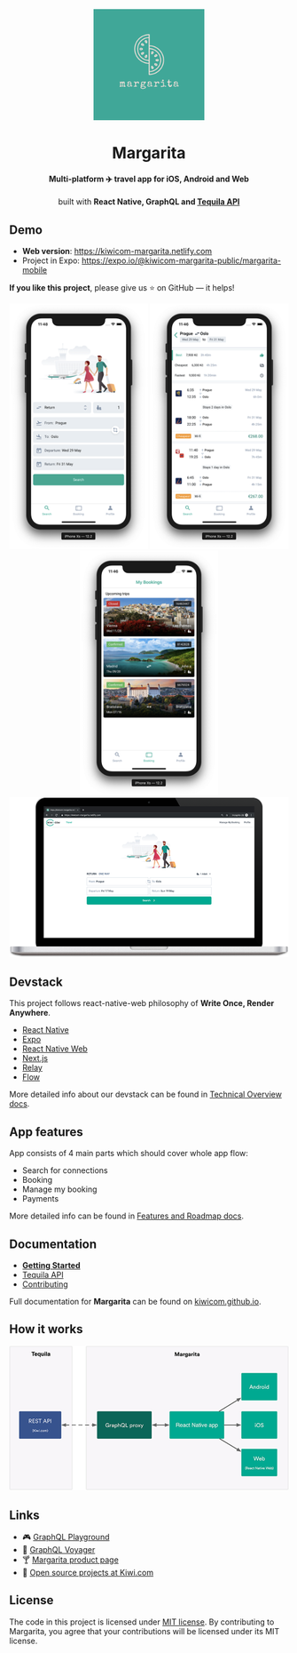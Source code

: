<div align="center">
  <a href="http://margarita.kiwi.com"><img src="./docs/assets/logo.png" alt="Margarita" title="Margarita" width="200" /></a>
</div>
<h1 align="center">Margarita</h1>
<h4 align="center">Multi-platform <span title="travel">✈️</span> travel app  for iOS, Android and Web<br></h4>

 <p align="center">built with <strong>React Native, GraphQL and <a href="https://partners.kiwi.com/presenting-tequila-revolution-travel-industry/" target="_blank">Tequila API</a></strong></p>

## Demo

- **Web version**: https://kiwicom-margarita.netlify.com
- Project in Expo: https://expo.io/@kiwicom-margarita-public/margarita-mobile

**If you like this project**, please give us ⭐ on GitHub — it helps!

<div align="center">
  <img src="./docs/assets/screens/search.png" alt="Search" title="Search" width="250"/>
  <img src="./docs/assets/screens/results.png" alt="Results" title="Results" width="250"/>
  <img src="./docs/assets/screens/mmb.png" alt="Bookings" title="Bookings" width="250"/>
</div>

<img src="./docs/assets/mac.png" alt="Search" title="Search" />

## Devstack

This project follows react-native-web philosophy of **Write Once, Render Anywhere**.

- [React Native](https://facebook.github.io/react-native/)
- [Expo](https://expo.io/)
- [React Native Web](https://github.com/necolas/react-native-web)
- [Next.js](https://nextjs.org/)
- [Relay](http://facebook.github.io/relay/)
- [Flow](https://flow.org/)

More detailed info about our devstack can be found in [Technical Overview docs](https://kiwicom.github.io/margarita/docs/technical-overview).

## App features

App consists of 4 main parts which should cover whole app flow:

- Search for connections
- Booking
- Manage my booking
- Payments

More detailed info can be found in [Features and Roadmap docs](https://kiwicom.github.io/margarita/docs/features-roadmap).

## Documentation

- **[Getting Started](https://kiwicom.github.io/margarita/docs/getting-started)**
- [Tequila API](https://kiwicom.github.io/margarita/docs/tequila-api)
- [Contributing](https://kiwicom.github.io/margarita/docs/contributing)

Full documentation for **Margarita** can be found on [kiwicom.github.io](https://kiwicom.github.io/margarita/docs/).

## How it works

<img src="./docs/assets/schema.png" alt="Schema" title="Schema" />

## Links

- 🎮 [GraphQL Playground](https://p2kwd3i3a8.execute-api.eu-central-1.amazonaws.com/staging/graphql)
- 🚀 [GraphQL Voyager](https://margarita-graphql-voyager.now.sh/)
- 🍸 [Margarita product page](http://margarita.kiwi.com)
- 🥝 [Open source projects at Kiwi.com](https://github.com/kiwicom/)

## License

The code in this project is licensed under [MIT license](LICENSE). By contributing to Margarita, you agree that your contributions will be licensed under its MIT license.
